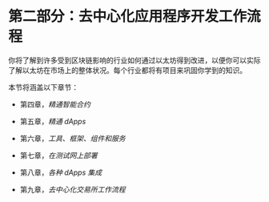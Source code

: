 # 第二部分：去中心化应用程序开发工作流程

你将了解到许多受到区块链影响的行业如何通过以太坊得到改进，以便你可以实际了解以太坊在市场上的整体状况。每个行业都将有项目来巩固你学到的知识。

本节将涵盖以下章节：

+   第四章，*精通智能合约*

+   第五章，*精通 dApps*

+   第六章，*工具、框架、组件和服务*

+   第七章，*在测试网上部署*

+   第八章，*各种 dApps 集成*

+   第九章，*去中心化交易所工作流程*
